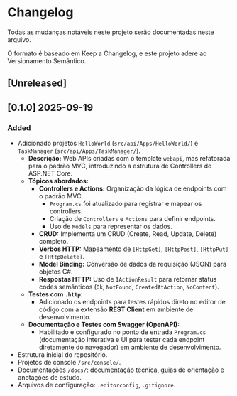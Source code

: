 # Changelog

Todas as mudanças notáveis neste projeto serão documentadas neste arquivo.

O formato é baseado em Keep a Changelog, e este projeto adere ao Versionamento Semântico.

<!--
A Regra do "Major Zero" (Versão 0.y.z)
    De acordo com o Versionamento Semântico, uma versão MAJOR (o primeiro número) igual a zero tem um significado especial:

    A versão 0.y.z é para o desenvolvimento inicial. Qualquer coisa pode mudar a qualquer momento. A API pública não deve ser considerada estável.

Em outras palavras:

    0.1.0 (Desenvolvimento Inicial):
        Ao usar 0.1.0, você está comunicando que o projeto está em sua fase inicial, como um "laboratório". É o primeiro conjunto de funcionalidades (MINOR = 1) adicionado, mas a estrutura geral ainda pode sofrer grandes alterações incompatíveis sem aviso prévio. É um sinal para outros desenvolvedores de que o projeto não está "pronto para produção".
    1.0.0 (Primeira Versão Estável):
        Lançar a versão 1.0.0 é um marco importante.
        Significa que você está declarando que o projeto atingiu um estado estável. A partir desse ponto, você se compromete a não fazer alterações que quebrem a compatibilidade (breaking changes) sem antes incrementar a versão MAJOR (para 2.0.0).

Em resumo:
    0.1.0: "Olá, mundo! Este é o começo do meu laboratório de estudos. A estrutura e os projetos podem mudar drasticamente."
    1.0.0: "Ok, a base do projeto está sólida e estável. A partir de agora, seguirei as regras de compatibilidade à risca."
-->

## [Unreleased]

## [0.1.0] 2025-09-19

### Added

- Adicionado projetos `HelloWorld` (`src/api/Apps/HelloWorld/`) e `TaskManager` (`src/api/Apps/TaskManager/`).
  - **Descrição:** Web APIs criadas com o template `webapi`, mas refatorada para o padrão MVC, introduzindo a estrutura de Controllers do ASP.NET Core.
  - **Tópicos abordados:**
    - **Controllers e Actions:** Organização da lógica de endpoints com o padrão MVC.
      - `Program.cs` foi atualizado para registrar e mapear os controllers.
      - Criação de `Controllers` e `Actions` para definir endpoints.
      - Uso de `Models` para representar os dados.
    - **CRUD:** Implementa um CRUD (Create, Read, Update, Delete) completo.
    - **Verbos HTTP:** Mapeamento de `[HttpGet]`, `[HttpPost]`, `[HttpPut]` e `[HttpDelete]`.
    - **Model Binding:** Conversão de dados da requisição (JSON) para objetos C#.
    - **Respostas HTTP:** Uso de `IActionResult` para retornar status codes semânticos (`Ok`, `NotFound`, `CreatedAtAction`, `NoContent`).
  - **Testes com `.http`**:
    - Adicionado os endpoints para testes rápidos direto no editor de código com a extensão **REST Client** em ambiente de desenvolvimento.
  - **Documentação e Testes com Swagger (OpenAPI):**
    - Habilitado e configurado no ponto de entrada `Program.cs` (documentação interativa e UI para testar cada endpoint diretamente do navegador) em ambiente de desenvolvimento.
- Estrutura inicial do repositório.
- Projetos de console `/src/console/`.
- Documentações `/docs/`: documentação técnica, guias de orientação e anotações de estudo.
- Arquivos de configuração: `.editorconfig`, `.gitignore`.
